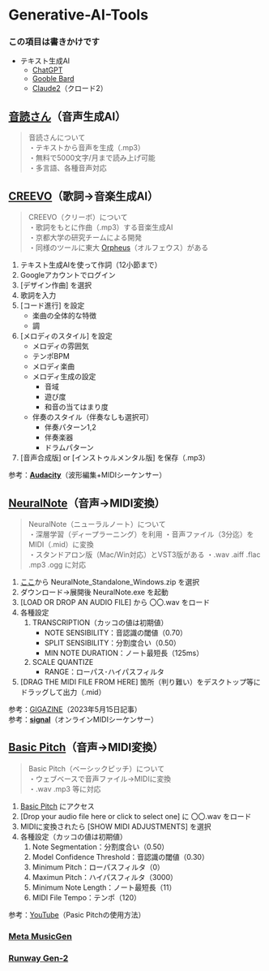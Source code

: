 # Generative-AI-Tools

### この項目は書きかけです

* テキスト生成AI
    * [ChatGPT](https://chat.openai.com/)
    * [Gooble Bard](https://bard.google.com/chat)
    * [Claude2](https://claude.ai/chats)（クロード2）


## [**音読さん**](https://ondoku3.com/ja/)（音声生成AI）

> 音読さんについて  
    ・テキストから音声を生成（.mp3）  
    ・無料で5000文字/月まで読み上げ可能  
    ・多言語、各種音声対応

## [**CREEVO**](https://creevo-music.com/)（歌詞→音楽生成AI）

> CREEVO（クリーボ）について  
    ・歌詞をもとに作曲（.mp3）する音楽生成AI  
    ・京都大学の研究チームによる開発  
    ・同様のツールに東大 [Orpheus](https://www.orpheus-music.org/)（オルフェウス）がある

1. テキスト生成AIを使って作詞（12小節まで）
1. Googleアカウントでログイン
1. [デザイン作曲] を選択
1. 歌詞を入力
1. [コード進行] を設定
    * 楽曲の全体的な特徴
    * 調
1. [メロディのスタイル] を設定
    * メロディの雰囲気
    * テンポBPM
    * メロディ楽曲
    * メロディ生成の設定
        * 音域
        * 遊び度
        * 和音の当てはまり度
    * 伴奏のスタイル（伴奏なしも選択可）
        * 伴奏パターン1,2
        * 伴奏楽器
        * ドラムパターン
1. [音声合成版] or [インストゥルメンタル版] を保存（.mp3）  

参考：[**Audacity**](https://apps.microsoft.com/detail/audacity/XP8K0J757HHRDW?hl=ja-jp&gl=JP)（波形編集+MIDIシーケンサー）  


## [**NeuralNote**](https://github.com/DamRsn/NeuralNote)（音声→MIDI変換）

> NeuralNote（ニューラルノート）について  
    ・深層学習（ディープラーニング）を利用
    ・音声ファイル（3分迄）をMIDI（.mid）に変換  
    ・スタンドアロン版（Mac/Win対応）とVST3版がある
    ・.wav .aiff .flac .mp3 .ogg に対応

1. [ここ](https://github.com/DamRsn/NeuralNote/releases)から NeuralNote_Standalone_Windows.zip を選択
1. ダウンロード→展開後 NeuralNote.exe を起動
1. [LOAD OR DROP AN AUDIO FILE] から 〇〇.wav をロード
1. 各種設定  
    1. TRANSCRIPTION（カッコの値は初期値）
        * NOTE SENSIBILITY：音認識の閾値（0.70）
        * SPLIT SENSIBILITY：分割度合い（0.50）
        * MIN NOTE DURATION：ノート最短長（125ms）
    1. SCALE QUANTIZE
        * RANGE：ローパス･ハイパスフィルタ
1. [DRAG THE MIDI FILE FROM HERE] 箇所（判り難い）をデスクトップ等にドラッグして出力（.mid）  

参考：[GIGAZINE](https://gigazine.net/news/20230515-neuralnote/)（2023年5月15日記事）  
参考：[**signal**](https://signal.vercel.app/)（オンラインMIDIシーケンサー）  


## [Basic Pitch](https://basicpitch.spotify.com/)（音声→MIDI変換）

> Basic Pitch（ベーシックピッチ）について  
    ・ウェブベースで音声ファイル→MIDIに変換  
    ・.wav .mp3 等に対応

1. [Basic Pitch](https://basicpitch.spotify.com/) にアクセス
1. [Drop your audio file here or click to select one] に 〇〇.wav をロード
1. MIDIに変換されたら [SHOW MIDI ADJUSTMENTS] を選択
1. 各種設定（カッコの値は初期値）
    1. Note Segmentation：分割度合い（0.50）
    1. Model Confidence Threshold：音認識の閾値（0.30）
    1. Minimum Pitch：ローパスフィルタ（0）
    1. Maximun Pitch：ハイパスフィルタ（3000）
    1. Minimum Note Length：ノート最短長（11）
    1. MIDI File Tempo：テンポ（120）

参考：[YouTube](https://www.youtube.com/watch?v=rFq_2CwFMwo)（Pasic Pitchの使用方法）  


### [**Meta MusicGen**](https://huggingface.co/spaces/facebook/MusicGen)


### [**Runway Gen-2**](https://app.runwayml.com/video-tools/teams/takashi246ra/dashboard)